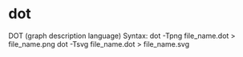 # dot
DOT (graph description language)
Syntax:
dot -Tpng file_name.dot > file_name.png
dot -Tsvg file_name.dot > file_name.svg
